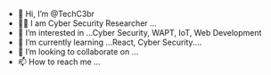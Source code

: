 - 👋 Hi, I’m @TechC3br
- 🧔🏽 I am Cyber Security Researcher ...  
- 👀 I’m interested in ...Cyber Security, WAPT, IoT, Web Development
- 🌱 I’m currently learning ...React, Cyber Security....
- 💞️ I’m looking to collaborate on ...
- 📫 How to reach me ...

<!---
TechC3br/TechC3br is a ✨ special ✨ repository because its `README.md` (this file) appears on your GitHub profile.
You can click the Preview link to take a look at your changes.
--->

